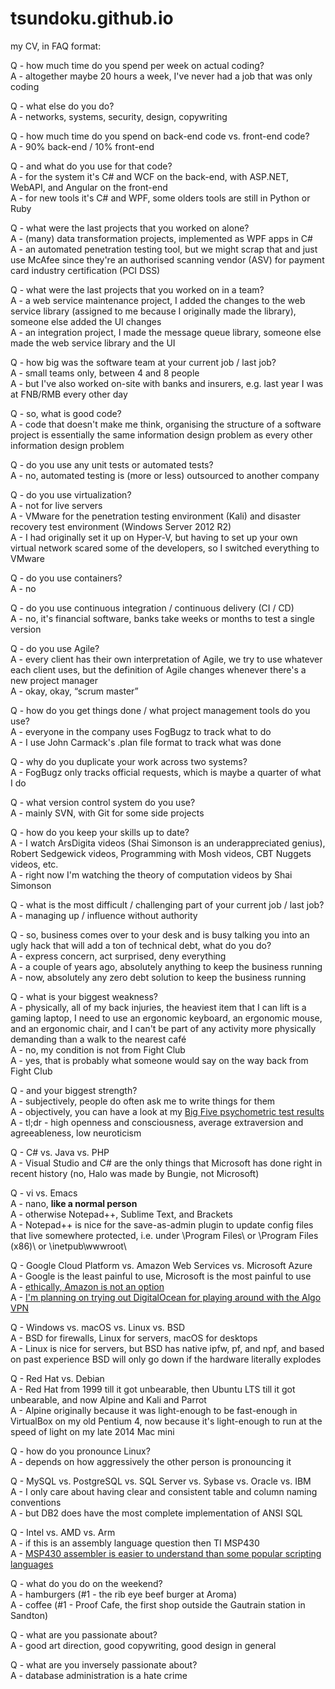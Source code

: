 # tsundoku.github.io

my CV, in FAQ format:  

Q - how much time do you spend per week on actual coding?  
A - altogether maybe 20 hours a week, I've never had a job that was only coding  

Q - what else do you do?  
A - networks, systems, security, design, copywriting  

Q - how much time do you spend on back-end code vs. front-end code?  
A - 90% back-end / 10% front-end  

Q - and what do you use for that code?  
A - for the system it's C# and WCF on the back-end, with ASP.NET, WebAPI, and Angular on the front-end  
A - for new tools it's C# and WPF, some olders tools are still in Python or Ruby  

Q - what were the last projects that you worked on alone?  
A - (many) data transformation projects, implemented as WPF apps in C#  
A - an automated penetration testing tool, but we might scrap that and just use McAfee since they're an authorised scanning vendor (ASV) for payment card industry certification (PCI DSS)

Q - what were the last projects that you worked on in a team?  
A - a web service maintenance project, I added the changes to the web service library (assigned to me because I originally made the library), someone else added the UI changes  
A - an integration project, I made the message queue library, someone else made the web service library and the UI

Q - how big was the software team at your current job / last job?  
A - small teams only, between 4 and 8 people  
A - but I've also worked on-site with banks and insurers, e.g. last year I was at FNB/RMB every other day

Q - so, what is good code?  
A - code that doesn't make me think, organising the structure of a software project is essentially the same information design problem as every other information design problem  

Q - do you use any unit tests or automated tests?  
A - no, automated testing is (more or less) outsourced to another company  

Q - do you use virtualization?  
A - not for live servers  
A - VMware for the penetration testing environment (Kali) and disaster recovery test environment (Windows Server 2012 R2)  
A - I had originally set it up on Hyper-V, but having to set up your own virtual network scared some of the developers, so I switched everything to VMware

Q - do you use containers?  
A - no  

Q - do you use continuous integration / continuous delivery (CI / CD)  
A - no, it's financial software, banks take weeks or months to test a single version  

Q - do you use Agile?  
A - every client has their own interpretation of Agile, we try to use whatever each client uses, but the definition of Agile changes whenever there's a new project manager  
A - okay, okay, “scrum master”  

Q - how do you get things done / what project management tools do you use?  
A - everyone in the company uses FogBugz to track what to do  
A - I use John Carmack's .plan file format to track what was done  

Q - why do you duplicate your work across two systems?  
A - FogBugz only tracks official requests, which is maybe a quarter of what I do  

Q - what version control system do you use?  
A - mainly SVN, with Git for some side projects  

Q - how do you keep your skills up to date?  
A - I watch ArsDigita videos (Shai Simonson is an underappreciated genius), Robert Sedgewick videos, Programming with Mosh videos, CBT Nuggets videos, etc.  
A - right now I'm watching the theory of computation videos by Shai Simonson  

Q - what is the most difficult / challenging part of your current job / last job?  
A - managing up / influence without authority  

Q - so, business comes over to your desk and is busy talking you into an ugly hack that will add a ton of technical debt, what do you do?  
A - express concern, act surprised, deny everything  
A - a couple of years ago, absolutely anything to keep the business running  
A - now, absolutely any zero debt solution to keep the business running  

Q - what is your biggest weakness?  
A - physically, all of my back injuries, the heaviest item that I can lift is a gaming laptop, I need to use an ergonomic keyboard, an ergonomic mouse, and an ergonomic chair, and I can't be part of any activity more physically demanding than a walk to the nearest café  
A - no, my condition is not from Fight Club  
A - yes, that is probably what someone would say on the way back from Fight Club  

Q - and your biggest strength?  
A - subjectively, people do often ask me to write things for them  
A - objectively, you can have a look at my [Big Five psychometric test results](https://bigfive-test.com/result/5b4b11be7a90d1005389026d)  
A - tl;dr - high openness and consciousness, average extraversion and agreeableness, low neuroticism  

Q - C# vs. Java vs. PHP  
A - Visual Studio and C# are the only things that Microsoft has done right in recent history (no, Halo was made by Bungie, not Microsoft)

Q - vi vs. Emacs  
A - nano, **like a normal person**  
A - otherwise Notepad++, Sublime Text, and Brackets  
A - Notepad++ is nice for the save-as-admin plugin to update config files that live somewhere protected, i.e. under \Program Files\ or \Program Files (x86)\ or \inetpub\wwwroot\  

Q - Google Cloud Platform vs. Amazon Web Services vs. Microsoft Azure  
A - Google is the least painful to use, Microsoft is the most painful to use  
A - [ethically, Amazon is not an option](https://gizmodo.com/reminder-amazon-treats-its-employees-like-shit-1792642652)  
A - [I'm planning on trying out DigitalOcean for playing around with the Algo VPN](https://zeltser.com/deploy-algo-vpn-digital-ocean/)

Q - Windows vs. macOS vs. Linux vs. BSD  
A - BSD for firewalls, Linux for servers, macOS for desktops  
A - Linux is nice for servers, but BSD has native ipfw, pf, and npf, and based on past experience BSD will only go down if the hardware literally explodes  

Q - Red Hat vs. Debian  
A - Red Hat from 1999 till it got unbearable, then Ubuntu LTS till it got unbearable, and now Alpine and Kali and Parrot  
A - Alpine originally because it was light-enough to be fast-enough in VirtualBox on my old Pentium 4, now because it's light-enough to run at the speed of light on my late 2014 Mac mini

Q - how do you pronounce Linux?  
A - depends on how aggressively the other person is pronouncing it  

Q - MySQL vs. PostgreSQL vs. SQL Server vs. Sybase vs. Oracle vs. IBM  
A - I only care about having clear and consistent table and column naming conventions  
A - but DB2 does have the most complete implementation of ANSI SQL  

Q - Intel vs. AMD vs. Arm  
A - if this is an assembly language question then TI MSP430  
A - [MSP430 assembler is easier to understand than some popular scripting languages](http://robotics.hobbizine.com/asmlau.html)

Q - what do you do on the weekend?  
A - hamburgers (#1 - the rib eye beef burger at Aroma)  
A - coffee (#1 - Proof Cafe, the first shop outside the Gautrain station in Sandton)  

Q - what are you passionate about?  
A - good art direction, good copywriting, good design in general  

Q - what are you inversely passionate about?  
A - database administration is a hate crime  
